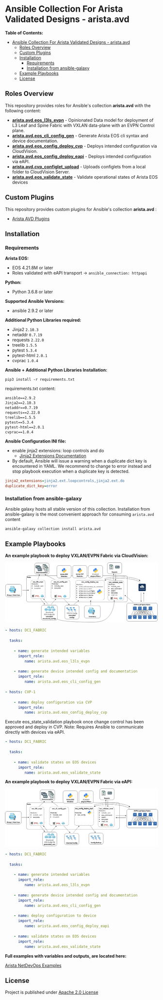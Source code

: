 # Ansible Collection For Arista Validated Designs - arista.avd

**Table of Contents:**

- [Ansible Collection For Arista Validated Designs - arista.avd](#ansible-collection-for-arista-validated-designs---aristaavd)
  - [Roles Overview](#roles-overview)
  - [Custom Plugins](#custom-plugins)
  - [Installation](#installation)
    - [Requirements](#requirements)
    - [Installation from ansible-galaxy](#installation-from-ansible-galaxy)
  - [Example Playbooks](#example-playbooks)
  - [License](#license)

## Roles Overview

This repository provides roles for Ansible's collection __arista.avd__ with the following content:

- [__arista.avd.eos_l3ls_evpn__](roles/eos_l3ls_evpn/README.md) - Opinionated Data model for deployment of L3 Leaf and Spine Fabric with VXLAN data-plane with an EVPN Control plane.
- [__arista.avd.eos_cli_config_gen__](roles/eos_cli_config_gen/README.md) - Generate Arista EOS cli syntax and device documentation.
- [__arista.avd.eos_config_deploy_cvp__](roles/eos_config_deploy_cvp/README.md) - Deploys intended configuration via CloudVision.
- [__arista.avd.eos_config_deploy_eapi__](roles/eos_config_deploy_eapi/README.md) - Deploys intended configuration via eAPI.
- [__arista.avd.cvp_configlet_upload__](roles/cvp_configlet_upload/README.md) - Uploads configlets from a local folder to CloudVision Server.
- [__arista.avd.eos_validate_state__](roles/eos_validate_state/README.md) - Validate operational states of Arista EOS devices

## Custom Plugins

This repository provides custom plugins for Ansible's collection __arista.avd__ :

- [Arista AVD Plugins](plugins/README.md)

## Installation

### Requirements

**Arista EOS:**

- EOS 4.21.8M or later
- Roles validated with eAPI transport -> `ansible_connection: httpapi`

**Python:**

- Python 3.6.8 or later

**Supported Ansible Versions:**

- ansible 2.9.2 or later

**Additional Python Libraries required:**

- Jinja2  `2.10.3`
- netaddr `0.7.19`
- requests `2.22.0`
- treelib `1.5.5`
- pytest `5.3.4`
- pytest-html `2.0.1`
- cvprac `1.0.4`

**Ansible + Additional Python Libraries Installation:**

```shell
pip3 install -r requirements.txt
```

requirements.txt content:

```text
ansible==2.9.2
Jinja2==2.10.3
netaddr==0.7.19
requests==2.22.0
treelib==1.5.5
pytest==5.3.4
pytest-html==2.0.1
cvprac==1.0.4
```

**Ansible Configuration INI file:**

- enable jinja2 extensions: loop controls and do
  - [Jinja2 Extensions Documentation](https://svn.python.org/projects/external/Jinja-2.1.1/docs/_build/html/extensions.html)
- By default, Ansible will issue a warning when a duplicate dict key is encountered in YAML. We recommend to change to error instead and stop playbook execution when a duplicate key is detected.

```ini
jinja2_extensions=jinja2.ext.loopcontrols,jinja2.ext.do
duplicate_dict_key=error
```

### Installation from ansible-galaxy

Ansible galaxy hosts all stable version of this collection. Installation from ansible-galaxy is the most convenient approach for consuming `arista.avd` content

```shell
ansible-galaxy collection install arista.avd
```

## Example Playbooks

**An example playbook to deploy VXLAN/EVPN Fabric via CloudVision:**

![Figure 1: Example Playbook CloudVision Deployment](media/example-playbook-evpn-deploy-cvp.gif)

```yml
- hosts: DC1_FABRIC

  tasks:

    - name: generate intended variables
      import_role:
         name: arista.avd.eos_l3ls_evpn

    - name: generate device intended config and documentation
      import_role:
         name: arista.avd.eos_cli_config_gen

- hosts: CVP-1

    - name: deploy configuration via CVP
      import_role:
         name: arista.avd.eos_config_deploy_cvp
```

Execute eos_state_validation playbook once change control has been approved and deploy in CVP.
Note: Requires Ansible to communicate directly with devices via eAPI.

```yml
- hosts: DC1_FABRIC

  tasks:

    - name: validate states on EOS devices
      import_role:
         name: arista.avd.eos_validate_state
```

**An example playbook to deploy VXLAN/EVPN Fabric via eAPI:**

![Figure 2: Example Playbook CloudVision Deployment](media/example-playbook-evpn-deploy-eapi.gif)

```yml
- hosts: DC1_FABRIC

  tasks:

    - name: generate intended variables
      import_role:
         name: arista.avd.eos_l3ls_evpn

    - name: generate device intended config and documentation
      import_role:
         name: arista.avd.eos_cli_config_gen

    - name: deploy configuration to device
      import_role:
         name: arista.avd.eos_config_deploy_eapi

    - name: validate states on EOS devices
      import_role:
         name: arista.avd.eos_validate_state
```

**Full examples with variables and outputs, are located here:**

[Arista NetDevOps Examples](https://github.com/aristanetworks/netdevops-examples)

## License

Project is published under [Apache 2.0 License](LICENSE)

